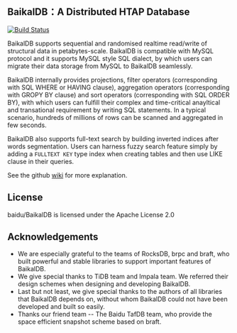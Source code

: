 ## BaikalDB：A Distributed HTAP Database
[![Build Status](https://travis-ci.org/baidu/BaikalDB.svg?branch=master)](https://travis-ci.org/baidu/BaikalDB)

BaikalDB supports sequential and randomised realtime read/write of structural data in petabytes-scale.
BaikalDB is compatible with MySQL protocol and it supports MySQL style SQL dialect, by which users can migrate their data storage from MySQL to BaikalDB seamlessly.

BaikalDB internally provides projections, filter operators (corresponding with SQL WHERE or HAVING clause), aggregation operators (corresponding with GROPY BY clause) and sort operators (corresponding with SQL ORDER BY), with which users can fulfill their complex and time-critical anayltical and transational requirement by writing SQL statements. In a typical scenario, hundreds of millions of rows can be scanned and aggregated in few seconds.

BaikalDB also supports full-text search by building inverted indices after words segmentation. 
Users can harness fuzzy search feature simply by adding a `FULLTEXT KEY` type index when creating tables and then use LIKE clause in their queries.

See the github [wiki](https://github.com/baidu/BaikalDB/wiki) for more explanation.

## License
baidu/BaikalDB is licensed under the Apache License 2.0

## Acknowledgements
* We are especially grateful to the teams of RocksDB, brpc and braft, who built powerful and stable libraries to support important features of BaikalDB.
* We give special thanks to TiDB team and Impala team. We referred their design schemes when designing and developing BaikalDB.
* Last but not least, we give special thanks to the authors of all libraries that BaikalDB depends on, without whom BaikalDB could not have been developed and built so easily.
* Thanks our friend team -- The Baidu TafDB team, who provide the space efficient snapshot scheme based on braft.
